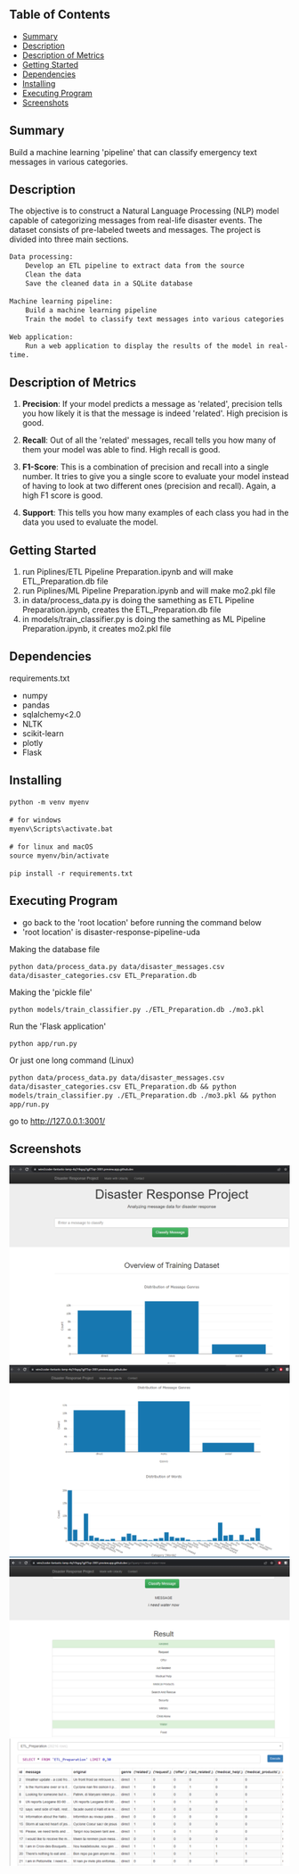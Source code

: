 ## Table of Contents
- [Summary](#summary)
- [Description](#description)
- [Description of Metrics](#Description-of-Metrics)
- [Getting Started](#getting-started)
- [Dependencies](#dependencies)
- [Installing](#installing)
- [Executing Program](#executing-program)
- [Screenshots](#screenshots)

## Summary
Build a machine learning 'pipeline' that can classify emergency text messages in various categories.

## Description
The objective is to construct a Natural Language Processing (NLP) model capable of categorizing messages from real-life disaster events. The dataset consists of pre-labeled tweets and messages. The project is divided into three main sections. 

    Data processing:
        Develop an ETL pipeline to extract data from the source
        Clean the data
        Save the cleaned data in a SQLite database

    Machine learning pipeline:
        Build a machine learning pipeline
        Train the model to classify text messages into various categories

    Web application:
        Run a web application to display the results of the model in real-time.

## Description of Metrics 

1. **Precision**: If your model predicts a message as 'related', precision tells you how likely it is that the message is indeed 'related'. High precision is good.

2. **Recall**: Out of all the 'related' messages, recall tells you how many of them your model was able to find. High recall is good.

3. **F1-Score**: This is a combination of precision and recall into a single number. It tries to give you a single score to evaluate your model instead of having to look at two different ones (precision and recall). Again, a high F1 score is good.

4. **Support**: This tells you how many examples of each class you had in the data you used to evaluate the model.


## Getting Started
1. run Piplines/ETL Pipeline Preparation.ipynb and will make ETL_Preparation.db file
2. run Piplines/ML Pipeline Preparation.ipynb and will make mo2.pkl file
3. in data/process_data.py is doing the samething as ETL Pipeline Preparation.ipynb, creates the ETL_Preparation.db file
4. in models/train_classifier.py is doing the samething as ML Pipeline Preparation.ipynb, it creates mo2.pkl file

## Dependencies

requirements.txt

- numpy
- pandas
- sqlalchemy<2.0
- NLTK
- scikit-learn
- plotly
- Flask

## Installing

```
python -m venv myenv

# for windows
myenv\Scripts\activate.bat

# for linux and macOS
source myenv/bin/activate

pip install -r requirements.txt
```

## Executing Program

- go back to the 'root location' before running the command below
- 'root location' is disaster-response-pipeline-uda

Making the database file
```
python data/process_data.py data/disaster_messages.csv data/disaster_categories.csv ETL_Preparation.db
```

Making the 'pickle file'
```
python models/train_classifier.py ./ETL_Preparation.db ./mo3.pkl
```

Run the 'Flask application'
```
python app/run.py 
```

Or just one long command (Linux)
```
python data/process_data.py data/disaster_messages.csv data/disaster_categories.csv ETL_Preparation.db && python models/train_classifier.py ./ETL_Preparation.db ./mo3.pkl && python app/run.py 
```

go to http://127.0.0.1:3001/


## Screenshots
![alt text](screenshots/1.png)
![alt text](screenshots/2.png)
![alt text](screenshots/3.png)
![alt text](screenshots/etl_database.png)







